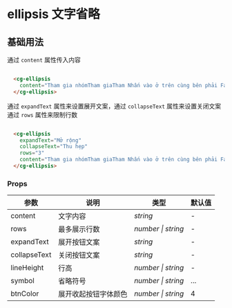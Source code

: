 # ellipsis 文字省略

## 基础用法

 通过 `content` 属性传入内容

```html

  <cg-ellipsis
    content="Tham gia nhómTham giaTham Nhấn vào ở trên cùng bên phải Facebook, rồi nhấn vào Nhóm và chọn nhóm của bạn Nhấn vào ">
  </cg-ellipsis>

```

 通过 `expandText` 属性来设置展开文案，通过 `collapseText` 属性来设置关闭文案
 通过 `rows` 属性来限制行数

```html

  <cg-ellipsis
    expandText="Mở rộng" 
    collapseText="Thu hẹp"
    rows="3" 
    content="Tham gia nhómTham giaTham Nhấn vào ở trên cùng bên phải Facebook, rồi nhấn vào Nhóm và chọn nhóm của bạn Nhấn vào nhóm, rồi nhấn vào Thông báo. Tại đây, bạn có thể chọn: Tất cảam Nhấn vào ở trên cùng bên phải Facebook, rồi nhấn vào Nhómchọn nhóm của bạn Nhấn vào tên nhóm, rồi nhấn vào Thông báo. Tại đây, bạn có thể chọn: Tất cả">
  </cg-ellipsis>

```

### Props

| 参数 | 说明 | 类型 | 默认值 |
| --- | --- | --- | --- |
| content | 文字内容 | _string_ | - |
| rows | 最多展示行数 | _number \| string_  | - |
| expandText| 展开按钮文案 | _string_ | - |
| collapseText | 关闭按钮文案 | _string_  | - |
| lineHeight  | 行高 | _number \| string_ | - |
| symbol | 省略符号 | _number \| string_  | ... |
| btnColor | 展开收起按钮字体颜色 | _number \| string_  | 4 |
